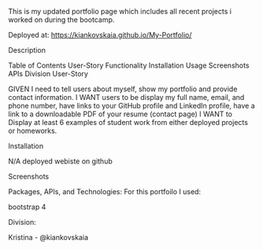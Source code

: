 This is my updated portfolio page which includes all recent projects i worked on during the bootcamp.


Deployed at: https://kiankovskaia.github.io/My-Portfolio/


Description

Table of Contents
User-Story
Functionality
Installation
Usage
Screenshots
APIs
Division
User-Story

GIVEN I need to tell users about myself, show my portfolio and provide contact information.
I WANT users to be display my full name, email, and phone number, have links to your GitHub profile and LinkedIn profile, have a link to a downloadable PDF of your resume (contact page)
I WANT to Display at least 6 examples of student work from either deployed projects or homeworks.


Installation

N/A deployed webiste on github


Screenshots


Packages, APIs, and Technologies:
For this portfoilo I used:

bootstrap 4


Division:

Kristina - @kiankovskaia
